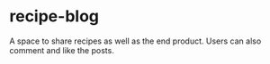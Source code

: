 # recipe-blog
A space to share recipes as well as the end product. Users can also comment and like the posts.

